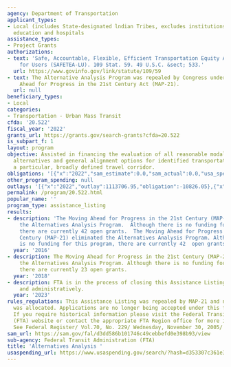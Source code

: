 ```yaml
---
agency: Department of Transportation
applicant_types:
- Local (includes State-designated lndian Tribes, excludes institutions of higher
  education and hospitals
assistance_types:
- Project Grants
authorizations:
- text: 'Safe, Accountable, Flexible, Efficient Transportation Equity Act: A Legacy
    for Users (SAFETEA-LU). 109 Stat. 59. 49 U.S.C. &sect; 533.'
  url: https://www.govinfo.gov/link/statute/109/59
- text: The Alternative Analysis Program was repealed by Congress under the Moving
    Ahead for Progress in the 21st Century Act (MAP-21).
  url: null
beneficiary_types:
- Local
categories:
- Transportation - Urban Mass Transit
cfda: '20.522'
fiscal_year: '2022'
grants_url: https://grants.gov/search-grants?cfda=20.522
is_subpart_f: 1
layout: program
objective: Assisted in financing the evaluation of all reasonable modal and multimodal
  alternatives and general alignment options for identified transportation needs in
  a particular, broadly defined travel corridor.
obligations: '[{"x":"2022","sam_estimate":0.0,"sam_actual":0.0,"usa_spending_actual":-10826.05},{"x":"2023","sam_estimate":0.0,"sam_actual":0.0,"usa_spending_actual":-1204532.0},{"x":"2024","sam_estimate":0.0,"sam_actual":0.0,"usa_spending_actual":0.0}]'
other_program_spending: null
outlays: '[{"x":"2022","outlay":1113706.95,"obligation":-10826.05},{"x":"2023","outlay":1875993.0,"obligation":-1204532.0},{"x":"2024","outlay":0.0,"obligation":0.0}]'
permalink: /program/20.522.html
popular_name: ''
program_type: assistance_listing
results:
- description: 'The Moving Ahead for Progress in the 21st Century (MAP-21) eliminated
    the Alternatives Analysis Program.  Although there is no funding for this program,
    there are currently 42 open grants.  The Moving Ahead for Progress in the 21st
    Century (MAP-21) eliminated the Alternatives Analysis Program. Although there
    is no funding for this program, there are currently 42  open grants. '
  year: '2016'
- description: The Moving Ahead for Progress in the 21st Century (MAP-21) eliminated
    the Alternatives Analysis Program. Although there is no funding for this program,
    there are currently 23 open grants.
  year: '2018'
- description: FTA is in the process of closing this Assistance Listing programmatically
    and administratively.
  year: '2023'
rules_regulations: This Assistance Listing was repealed by MAP-21 and no new funding
  was allocated. Applications are no longer being accepted under this funding opportunity.
  If you require historical information please visit the Federal Transit Administration
  (FTA) website or contact the appropriate FTA Region office for more information.
  See Federal Register/ Vol.70, No. 229/ Wednesday, November 30, 2005/ Notices.
sam_url: https://sam.gov/fal/d3dd586b101746c49cebbefd0e398b93/view
sub-agency: Federal Transit Administration (FTA)
title: 'Alternatives Analysis '
usaspending_url: https://www.usaspending.gov/search/?hash=d353307c361e39fa4ccbd1e515cd7fc7
---
```

